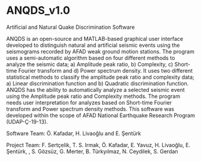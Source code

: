 # ANQDS_v1.0
Artificial and Natural Quake Discrimination Software

ANQDS is an open-source and MATLAB-based graphical user interface developed to distinguish natural and artificial seismic events using the seismograms recorded by AFAD weak ground motion stations. The program uses a semi-automatic algorithm based on four different methods to analyze the seismic data; a) Amplitude peak ratio, b) Complexity, c) Short-time Fourier transform and d) Power spectrum density. It uses two different statistical methods to classify the amplitude peak ratio and complexity data; a) Linear discrimination function and  b) Quadratic discrimination function. ANQDS has the ability to automatically analyze a selected seismic event using the Amplitude peak ratio and Complexity methods. The program needs user interpretation for analyzes based on Short-time Fourier transform and Power spectrum density methods.
This software was developed within the scope of AFAD National Earthquake Research Program (UDAP-Ç-19-13). 

Software Team: Ö. Kafadar, H. Livaoğlu and E. Şentürk

Project Team: F. Sertçelik, T. S. Irmak, Ö. Kafadar, E. Yavuz, H. Livaoğlu, E. Şentürk, , S. Gözsüz, G. Merter, B. Türkyılmaz, N. Ceydilek, S. Gerdan

